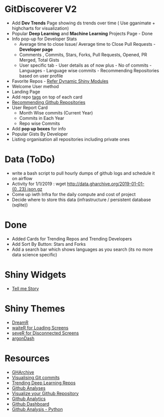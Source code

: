 # GitDiscoverer V2

- Add **Dev Trends** Page showing ds trends over time ( Use gganimate + highcharts for visualization)
- Popular **Deep Learning** and **Machine Learning** Projects Page - Done
- Info pop-up for Developer Stats
  - Average time to close Issue/ Average time to Close Pull Requests - **Developer page**
  - Comments , Commits, Stars, Forks, Pull Requests, Opened, PR Merged, Total Gists
  - User specific tab - User details as of now plus - No of commits - Languages - Language wise commits - Recommending             Repositories based on user profile
- Favorite Repos - [Refer Dynamic Shiny Modules](https://www.zstat.pl/2018/06/19/dynamic-modules-in-shiny---part-ii/)
- Welcome User method
- Landing Page
- Add repo [tags](https://developer.github.com/v3/git/tags/) on top of each card
- [Recommending Github Repositories](https://towardsdatascience.com/recommending-github-repositories-with-google-bigquery-and-the-implicit-library-e6cce666c77)
- User Report Card
  - Month Wise commits (Current Year)
  - Commits in Each Year
  - Repo wise Commits
- Add **pop up boxes** for info 
- Popular Gists By Developer
- Listing organisation all repositories including private ones

# Data (ToDo)

- write a bash script to pull hourly dumps of github logs and schedule it on airflow
- Activity for 1/1/2019 : wget http://data.gharchive.org/2019-01-01-{0..23}.json.gz
- Come up iwth Infra for the daily compute and cost of project
- Decide where to store this data (infrastructure / persistent database (sqlite))

# Done

- Added Cards for Trending Repos and Trending Developers
- Add Sort By Button: Stars and Forks
- Add a search bar which shows languages as you search (its no more data science specific)

# Shiny Widgets
- [Tell me Story](https://github.com/hadley/mastering-shiny/blob/master/neiss/narrative.R)

# Shiny Themes
- [DreamR](https://dreamrs.github.io/fresh/)
- [waiteR for Loading Screens](https://shiny.john-coene.com/waiter/)
- [seveR for Disconnected Screens](https://github.com/JohnCoene/sever)
- [argonDash](https://rinterface.com/shiny/argonDash/)

# Resources

- [GHArchive](http://www.gharchive.org/)
- [Visualising Git commits](https://deanattali.com/blog/visualize-git-commits-time/)
- [Trending Deep Learning Repos](https://www.kdnuggets.com/2019/02/trending-top-deep-learning-github-repositories.html)
- [Github Analyses](https://mytinyshinys.shinyapps.io/githubAnalyses/)
- [Visualize your Github Repository](https://www.boldbi.com/blog/analyze-and-visualize-your-github-repository-statistics-data)
- [Github Analytics](https://keen.io/docs/integrations/github/)
- [Github Dashboard](http://shinyapps.dreamrs.fr/github-dashboard/)
- [Github Analysis - Python](https://towardsdatascience.com/github-user-insights-using-github-api-data-collection-and-analysis-5b7dca1ab214)

